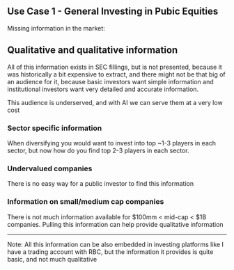 ## Use Case 1 - General Investing in Pubic Equities

Missing information in the market:

## Qualitative and qualitative information
All of this information exists in SEC fillings, but is not presented, because it was historically a bit expensive
to extract, and there might not be that big of an audience for it, because basic investors want simple information
and institutional investors want very detailed and accurate information.

This audience is underserved, and with AI we can serve them at a very low cost

### Sector specific information
When diversifying you would want to invest into top ~1-3 players in each sector, but now how do you find top 2-3
players in each sector.

### Undervalued companies
There is no easy way for a public investor to find this information

### Information on small/medium cap companies
There is not much information available for $100mm < mid-cap < $1B companies. Pulling this information can help
provide qualitative information


---

Note: All this information can be also embedded in investing platforms like I have a trading account with RBC, but the
information it provides is quite basic, and not much qualitative
